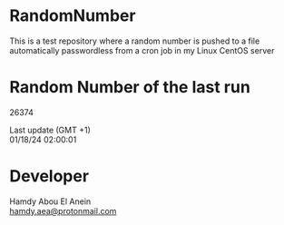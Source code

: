# RandomNumber    
This is a test repository where a random number is pushed to a file automatically passwordless from a cron job in my Linux CentOS server    
# Random Number of the last run   
26374
      
Last update (GMT +1)    
01/18/24 02:00:01
# Developer    
Hamdy Abou El Anein   
hamdy.aea@protonmail.com
